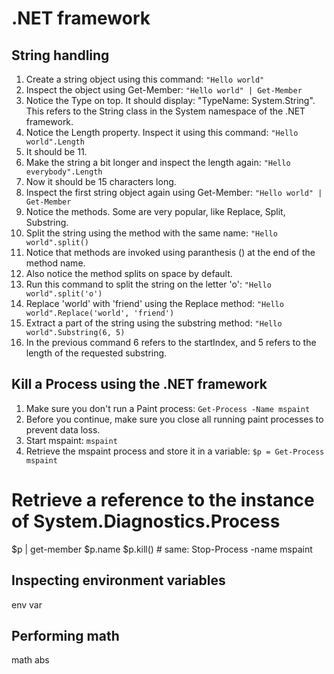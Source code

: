 # .NET framework

## String handling
1. Create a string object using this command: ```"Hello world"```
1. Inspect the object using Get-Member: ```"Hello world" | Get-Member```
1. Notice the Type on top. It should display: "TypeName: System.String". This refers to the String class in the System namespace of the .NET framework.
1. Notice the Length property. Inspect it using this command: ```"Hello world".Length```
1. It should be 11.
1. Make the string a bit longer and inspect the length again: ```"Hello everybody".Length```
1. Now it should be 15 characters long.
1. Inspect the first string object again using Get-Member: ```"Hello world" | Get-Member```
1. Notice the methods. Some are very popular, like Replace, Split, Substring.
1. Split the string using the method with the same name: ```"Hello world".split()```
1. Notice that methods are invoked using paranthesis () at the end of the method name.
1. Also notice the method splits on space by default.
1. Run this command to split the string on the letter 'o': ```"Hello world".split('o')```
1. Replace 'world' with 'friend' using the Replace method: ```"Hello world".Replace('world', 'friend')```
1. Extract a part of the string using the substring method: ```"Hello world".Substring(6, 5)```
1. In the previous command 6 refers to the startIndex, and 5 refers to the length of the requested substring.


## Kill a Process using the .NET framework
1. Make sure you don't run a Paint process: ```Get-Process -Name mspaint```
1. Before you continue, make sure you close all running paint processes to prevent data loss.
1. Start mspaint: ```mspaint```
1. Retrieve the mspaint process and store it in a variable: ```$p = Get-Process mspaint```
# Retrieve a reference to the instance of System.Diagnostics.Process
$p | get-member
$p.name
$p.kill()   # same: Stop-Process -name mspaint


## Inspecting environment variables
env var

## Performing math
math abs
